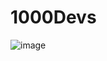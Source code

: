 # 1000Devs

![image](https://user-images.githubusercontent.com/16625943/224782162-ba70ac04-4c97-4ee9-b4d6-cd1da49f940f.png)
